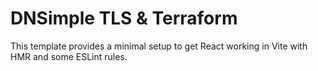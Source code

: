 # DNSimple TLS & Terraform

This template provides a minimal setup to get React working in Vite with HMR and some ESLint rules.
